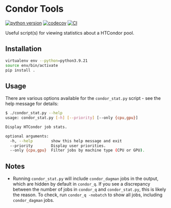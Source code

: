 # Condor Tools

[![python version](https://img.shields.io/badge/python-3.9-blue.svg)](https://www.python.org/downloads/) [![codecov](https://codecov.io/gh/runtingt/CondorTools/graph/badge.svg?token=JBIJUS9P00)](https://codecov.io/gh/runtingt/CondorTools) [![CI](https://github.com/runtingt/CondorTools/actions/workflows/ci.yaml/badge.svg)](https://github.com/runtingt/CondorTools/actions/workflows/ci.yaml)

Useful script(s) for viewing statistics about a HTCondor pool.

## Installation

```bash
virtualenv env --python=python3.9.21
source env/bin/activate
pip install .
```

## Usage

There are various options available for the `condor_stat.py` script - see the help message for details:

```bash
$ ./condor_stat.py --help
usage: condor_stat.py [-h] [--priority] [--only {cpu,gpu}]

Display HTCondor job stats.

optional arguments:
  -h, --help        show this help message and exit
  --priority        Display user priorities.
  --only {cpu,gpu}  Filter jobs by machine type (CPU or GPU).
```

## Notes

- Running `condor_stat.py` will include `condor_dagman` jobs in the output, which are hidden by default in `condor_q`. If you see a discrepancy between the number of jobs in `condor_q` and `condor_stat.py`, this is likely the reason. To check, run `condor_q -nobatch` to show all jobs, including `condor_dagman` jobs.
